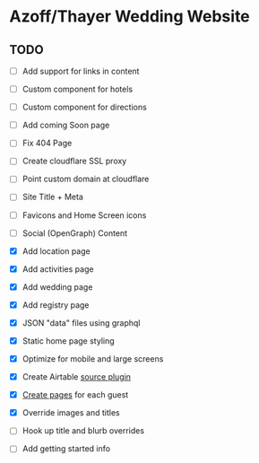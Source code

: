 # Azoff/Thayer Wedding Website

## TODO

- [ ] Add support for links in content
- [ ] Custom component for hotels
- [ ] Custom component for directions
- [ ] Add coming Soon page
- [ ] Fix 404 Page
- [ ] Create cloudflare SSL proxy
- [ ] Point custom domain at cloudflare
- [ ] Site Title + Meta
- [ ] Favicons and Home Screen icons
- [ ] Social (OpenGraph) Content
- [x] Add location page
- [x] Add activities page
- [x] Add wedding page
- [x] Add registry page
- [x] JSON "data" files using graphql
- [x] Static home page styling
- [x] Optimize for mobile and large screens
- [x] Create Airtable [source plugin][2]
- [x] [Create pages][1] for each guest
- [x] Override images and titles
- [ ] Hook up title and blurb overrides
- [ ] Add getting started info


[1]:https://www.gatsbyjs.org/docs/creating-and-modifying-pages/
[2]:https://www.gatsbyjs.org/docs/create-source-plugin/
